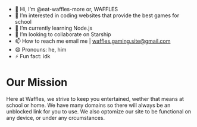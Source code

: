 
- 👋 Hi, I’m @eat-waffles-more or, WAFFLES
- 👀 I’m interested in coding websites that provide the best games for school
- 🌱 I’m currently learning Node.js
- 💞️ I’m looking to collaborate on Starship
- 📫 How to reach me email me | waffles.gaming.site@gmail.com
- 😄 Pronouns: he, him
- ⚡ Fun fact: idk

# Our Mission

Here at Waffles, we strive to keep you entertained, wether that means at school or home. We have many domains so there will always be an unblocked link for you to use. We also optomize our site to be functional on any device, or under any crcumstances.


